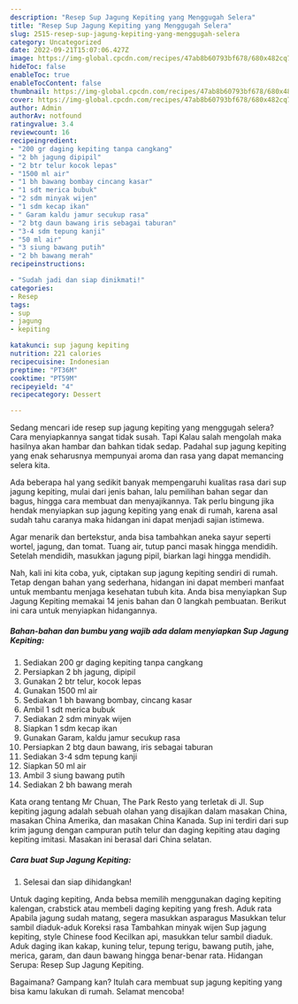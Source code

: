 ```yaml
---
description: "Resep Sup Jagung Kepiting yang Menggugah Selera"
title: "Resep Sup Jagung Kepiting yang Menggugah Selera"
slug: 2515-resep-sup-jagung-kepiting-yang-menggugah-selera
category: Uncategorized
date: 2022-09-21T15:07:06.427Z
image: https://img-global.cpcdn.com/recipes/47ab8b60793bf678/680x482cq70/sup-jagung-kepiting-foto-resep-utama.jpg
hideToc: false
enableToc: true
enableTocContent: false
thumbnail: https://img-global.cpcdn.com/recipes/47ab8b60793bf678/680x482cq70/sup-jagung-kepiting-foto-resep-utama.jpg
cover: https://img-global.cpcdn.com/recipes/47ab8b60793bf678/680x482cq70/sup-jagung-kepiting-foto-resep-utama.jpg
author: Admin
authorAv: notfound
ratingvalue: 3.4
reviewcount: 16
recipeingredient:
- "200 gr daging kepiting tanpa cangkang"
- "2 bh jagung dipipil"
- "2 btr telur kocok lepas"
- "1500 ml air"
- "1 bh bawang bombay cincang kasar"
- "1 sdt merica bubuk"
- "2 sdm minyak wijen"
- "1 sdm kecap ikan"
- " Garam kaldu jamur secukup rasa"
- "2 btg daun bawang iris sebagai taburan"
- "3-4 sdm tepung kanji"
- "50 ml air"
- "3 siung bawang putih"
- "2 bh bawang merah"
recipeinstructions:

- "Sudah jadi dan siap dinikmati!"
categories:
- Resep
tags:
- sup
- jagung
- kepiting

katakunci: sup jagung kepiting 
nutrition: 221 calories
recipecuisine: Indonesian
preptime: "PT36M"
cooktime: "PT59M"
recipeyield: "4"
recipecategory: Dessert

---
```



Sedang mencari ide resep sup jagung kepiting yang menggugah selera? Cara menyiapkannya sangat tidak susah. Tapi Kalau salah mengolah maka hasilnya akan hambar dan bahkan tidak sedap. Padahal sup jagung kepiting yang enak seharusnya mempunyai aroma dan rasa yang dapat memancing selera kita.


Ada beberapa hal yang sedikit banyak mempengaruhi kualitas rasa dari sup jagung kepiting, mulai dari jenis bahan, lalu pemilihan bahan segar dan bagus, hingga cara membuat dan menyajikannya. Tak perlu bingung jika hendak menyiapkan sup jagung kepiting yang enak di rumah, karena asal sudah tahu caranya maka hidangan ini dapat menjadi sajian istimewa.

Agar menarik dan bertekstur, anda bisa tambahkan aneka sayur seperti wortel, jagung, dan tomat. Tuang air, tutup panci masak hingga mendidih. Setelah mendidih, masukkan jagung pipil, biarkan lagi hingga mendidih.


Nah, kali ini kita coba, yuk, ciptakan sup jagung kepiting sendiri di rumah. Tetap dengan bahan yang sederhana, hidangan ini dapat memberi manfaat untuk membantu menjaga kesehatan tubuh kita. Anda bisa menyiapkan Sup Jagung Kepiting memakai 14 jenis bahan dan 0 langkah pembuatan. Berikut ini cara untuk menyiapkan hidangannya.

<!--inarticleads1-->

##### Bahan-bahan dan bumbu yang wajib ada dalam menyiapkan Sup Jagung Kepiting:

1. Sediakan 200 gr daging kepiting tanpa cangkang
1. Persiapkan 2 bh jagung, dipipil
1. Gunakan 2 btr telur, kocok lepas
1. Gunakan 1500 ml air
1. Sediakan 1 bh bawang bombay, cincang kasar
1. Ambil 1 sdt merica bubuk
1. Sediakan 2 sdm minyak wijen
1. Siapkan 1 sdm kecap ikan
1. Gunakan  Garam, kaldu jamur secukup rasa
1. Persiapkan 2 btg daun bawang, iris sebagai taburan
1. Sediakan 3-4 sdm tepung kanji
1. Siapkan 50 ml air
1. Ambil 3 siung bawang putih
1. Sediakan 2 bh bawang merah


Kata orang tentang Mr Chuan, The Park Resto yang terletak di Jl. Sup kepiting jagung adalah sebuah olahan yang disajikan dalam masakan China, masakan China Amerika, dan masakan China Kanada. Sup ini terdiri dari sup krim jagung dengan campuran putih telur dan daging kepiting atau daging kepiting imitasi. Masakan ini berasal dari China selatan. 

<!--inarticleads2-->

##### Cara buat Sup Jagung Kepiting:


1. Selesai dan siap dihidangkan!

Untuk daging kepiting, Anda bebsa memilih menggunakan daging kepiting kalengan, crabstick atau membeli daging kepiting yang fresh. Aduk rata Apabila jagung sudah matang, segera masukkan asparagus Masukkan telur sambil diaduk-aduk Koreksi rasa Tambahkan minyak wijen Sup jagung kepiting, style Chinese food Kecilkan api, masukkan telur sambil diaduk. Aduk daging ikan kakap, kuning telur, tepung terigu, bawang putih, jahe, merica, garam, dan daun bawang hingga benar-benar rata. Hidangan Serupa: Resep Sup Jagung Kepiting. 

Bagaimana? Gampang kan? Itulah cara membuat sup jagung kepiting yang bisa kamu lakukan di rumah. Selamat mencoba!
